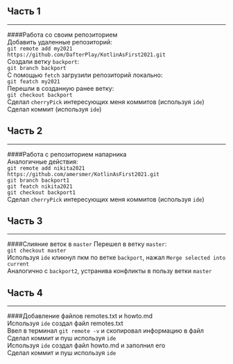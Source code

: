 ## Часть 1
___
####Работа со своим репозиторием  
Добавить удаленные репозиторий:   
`git remote add my2021 https://github.com/DafterPlay/KotlinAsFirst2021.git`  
Создали ветку `backport`:  
`git branch backport`   
С помощью `fetch` загрузили репозиторий локально:   
`git featch my2021`  
Перешли в созданную ранее ветку:  
`git checkout backport`  
Сделал `cherryPick` интересующих меня коммитов (используя `ide`)  
Сделал коммит (используя `ide`)  
## Часть 2
___
####Работа с репозиторием напарника  
Аналогичные действия:  
`git remote add nikita2021 https://github.com/amersmer/KotlinAsFirst2021.git`  
`git branch backport1`   
`git featch nikita2021`  
`git checkout backport1`  
Сделал `cherryPick` интересующих меня коммитов (используя `ide`)  
## Часть 3
___
####Слияние веток в `master`
Перешел в ветку `master`:  
`git checkout master`  
Используя `ide` кликнул пкм по ветке `backport`, нажал `Merge selected into current`   
Аналогично с `backport2`, устранива конфликты в пользу ветки `master`
## Часть 4
___
####Добавление файлов remotes.txt и howto.md   
Используя `ide` создал файл remotes.txt   
Ввел в терминал `git remote -v` и скопировал информацию в файл   
Сделал коммит и пуш используя `ide`   
Используя `ide` создал файл howto.md и заполнил его  
Сделал коммит и пуш используя `ide` 